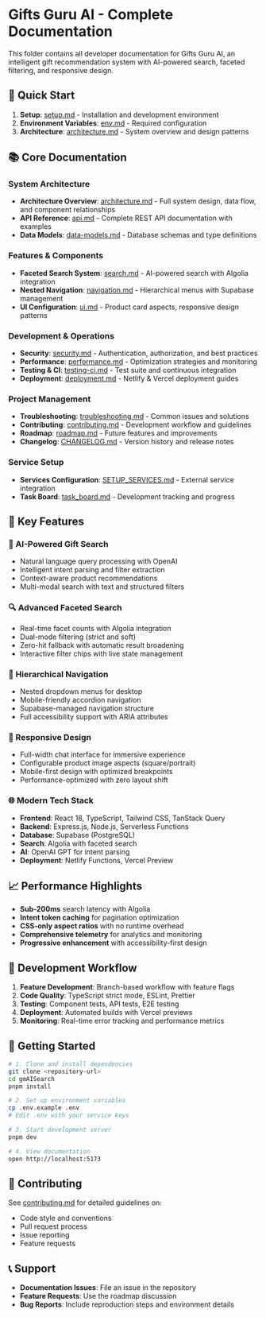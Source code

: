 # Gifts Guru AI - Complete Documentation

This folder contains all developer documentation for Gifts Guru AI, an intelligent gift recommendation system with AI-powered search, faceted filtering, and responsive design.

## 🚀 Quick Start

1. **Setup**: [setup.md](setup.md) - Installation and development environment
2. **Environment Variables**: [env.md](env.md) - Required configuration
3. **Architecture**: [architecture.md](architecture.md) - System overview and design patterns

## 📚 Core Documentation

### System Architecture
- **Architecture Overview**: [architecture.md](architecture.md) - Full system design, data flow, and component relationships
- **API Reference**: [api.md](api.md) - Complete REST API documentation with examples
- **Data Models**: [data-models.md](data-models.md) - Database schemas and type definitions

### Features & Components
- **Faceted Search System**: [search.md](search.md) - AI-powered search with Algolia integration
- **Nested Navigation**: [navigation.md](navigation.md) - Hierarchical menus with Supabase management
- **UI Configuration**: [ui.md](ui.md) - Product card aspects, responsive design patterns

### Development & Operations
- **Security**: [security.md](security.md) - Authentication, authorization, and best practices
- **Performance**: [performance.md](performance.md) - Optimization strategies and monitoring
- **Testing & CI**: [testing-ci.md](testing-ci.md) - Test suite and continuous integration
- **Deployment**: [deployment.md](deployment.md) - Netlify & Vercel deployment guides

### Project Management
- **Troubleshooting**: [troubleshooting.md](troubleshooting.md) - Common issues and solutions
- **Contributing**: [contributing.md](contributing.md) - Development workflow and guidelines
- **Roadmap**: [roadmap.md](roadmap.md) - Future features and improvements
- **Changelog**: [CHANGELOG.md](CHANGELOG.md) - Version history and release notes

### Service Setup
- **Services Configuration**: [SETUP_SERVICES.md](SETUP_SERVICES.md) - External service integration
- **Task Board**: [task_board.md](task_board.md) - Development tracking and progress

## 🎯 Key Features

### 🤖 AI-Powered Gift Search
- Natural language query processing with OpenAI
- Intelligent intent parsing and filter extraction
- Context-aware product recommendations
- Multi-modal search with text and structured filters

### 🔍 Advanced Faceted Search
- Real-time facet counts with Algolia integration
- Dual-mode filtering (strict and soft)
- Zero-hit fallback with automatic result broadening
- Interactive filter chips with live state management

### 🧭 Hierarchical Navigation
- Nested dropdown menus for desktop
- Mobile-friendly accordion navigation
- Supabase-managed navigation structure
- Full accessibility support with ARIA attributes

### 📱 Responsive Design
- Full-width chat interface for immersive experience
- Configurable product image aspects (square/portrait)
- Mobile-first design with optimized breakpoints
- Performance-optimized with zero layout shift

### 🌐 Modern Tech Stack
- **Frontend**: React 18, TypeScript, Tailwind CSS, TanStack Query
- **Backend**: Express.js, Node.js, Serverless Functions
- **Database**: Supabase (PostgreSQL)
- **Search**: Algolia with faceted search
- **AI**: OpenAI GPT for intent parsing
- **Deployment**: Netlify Functions, Vercel Preview

## 📈 Performance Highlights

- **Sub-200ms** search latency with Algolia
- **Intent token caching** for pagination optimization
- **CSS-only aspect ratios** with no runtime overhead
- **Comprehensive telemetry** for analytics and monitoring
- **Progressive enhancement** with accessibility-first design

## 🔧 Development Workflow

1. **Feature Development**: Branch-based workflow with feature flags
2. **Code Quality**: TypeScript strict mode, ESLint, Prettier
3. **Testing**: Component tests, API tests, E2E testing
4. **Deployment**: Automated builds with Vercel previews
5. **Monitoring**: Real-time error tracking and performance metrics

## 📖 Getting Started

```bash
# 1. Clone and install dependencies
git clone <repository-url>
cd gmAISearch
pnpm install

# 2. Set up environment variables
cp .env.example .env
# Edit .env with your service keys

# 3. Start development server
pnpm dev

# 4. View documentation
open http://localhost:5173
```

## 🤝 Contributing

See [contributing.md](contributing.md) for detailed guidelines on:
- Code style and conventions
- Pull request process
- Issue reporting
- Feature requests

## 📞 Support

- **Documentation Issues**: File an issue in the repository
- **Feature Requests**: Use the roadmap discussion
- **Bug Reports**: Include reproduction steps and environment details
